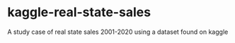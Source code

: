 # kaggle-real-state-sales
A study case of real state sales 2001-2020 using a dataset found on kaggle
